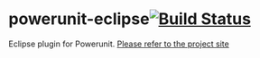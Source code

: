 powerunit-eclipse[![Build Status](https://travis-ci.org/powerunit/powerunit-eclipse.svg?branch=master)](https://travis-ci.org/powerunit/powerunit-eclipse)
=================

Eclipse plugin for Powerunit. [Please refer to the project site](http://www.powerunit.ch/powerunit-eclipse)

